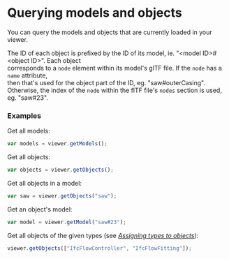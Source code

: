 # Querying models and objects

You can query the models and objects that are currently loaded in your viewer.

The ID of each object is prefixed by the ID of its model, ie. "&lt;model ID&gt;\#&lt;object ID&gt;". Each object  
corresponds to a `node` element within its model's glTF file. If the `node` has a `name` attribute,  
then that's used for the object part of the ID, eg. "saw\#outerCasing". Otherwise, the index of the `node` within
the flTF file's `nodes` section is used, eg. "saw\#23".

### Examples

Get all models:

```javascript
var models = viewer.getModels();
```

Get all objects:

```javascript
var objects = viewer.getObjects();
```

Get all objects in a model:

```javascript
var saw = viewer.getObjects("saw");
```

Get an object's model:

```javascript
var model = viewer.getModel("saw#23");
```

Get all objects of the given types (see *[Assigning types to objects](assigningTypesToObjects.md)*):

```javascript
viewer.getObjects(["IfcFlowController", "IfcFlowFitting"]);
```


